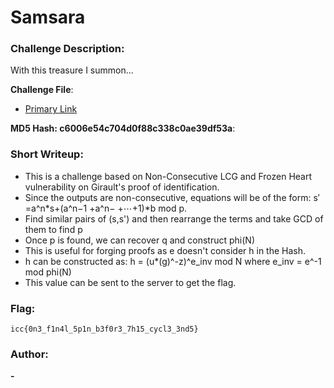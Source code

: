 # Samsara

### Challenge Description:

With this treasure I summon...

**Challenge File**:

- [Primary Link](./Handout/Samsara.zip)

**MD5 Hash: c6006e54c704d0f88c338c0ae39df53a**:

### Short Writeup:

- This is a challenge based on Non-Consecutive LCG and Frozen Heart vulnerability on Girault's proof of identification.
- Since the outputs are non-consecutive, equations will be of the form: s′ =a^n\*s+(a^n−1 +a^n− +⋯+1)\*b mod p.
- Find similar pairs of (s,s') and then rearrange the terms and take GCD of them to find p
- Once p is found, we can recover q and construct phi(N)
- This is useful for forging proofs as e doesn't consider h in the Hash.
- h can be constructed as: h = (u\*(g)^-z)^e_inv mod N where e_inv = e^-1 mod phi(N)
- This value can be sent to the server to get the flag.

### Flag:

`icc{0n3_f1n4l_5p1n_b3f0r3_7h15_cycl3_3nd5}`

### Author:

**-**
